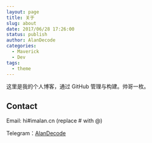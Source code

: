 ```yaml
---
layout: page
title: 关于
slug: about
date: 2017/06/28 17:26:00
status: publish
author: AlanDecode
categories: 
  - Maverick
  - Dev
tags: 
  - theme
---
```


这里是我的个人博客，通过 GitHub 管理与构建。帅哥一枚。


## Contact

Email: hi#imalan.cn (replace # with @)

Telegram：[AlanDecode](https://t.me/alandecode)
